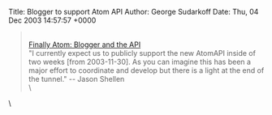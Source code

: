 Title: Blogger to support Atom API
Author: George Sudarkoff
Date: Thu, 04 Dec 2003 14:57:57 +0000

> \
> [Finally Atom: Blogger and the
> API](http://danja.typepad.com/fecho/2003/11/blogger_and_the.html "Finally Atom: Blogger and the API")\
> "I currently expect us to publicly support the new AtomAPI inside of
> two weeks [from 2003-11-30]. As you can imagine this has been a major
> effort to coordinate and develop but there is a light at the end of
> the tunnel." -- Jason Shellen\
> \

\

